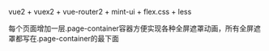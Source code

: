 vue2 + vuex2 + vue-router2 + mint-ui + flex.css + less

每个页面增加一层.page-container容器方便实现各种全屏遮罩动画，所有全屏遮罩都写在.page-container的最下面